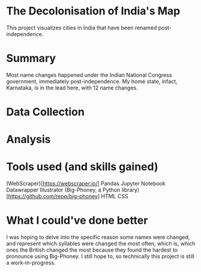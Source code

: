 # The Decolonisation of India's Map
This project visualizes cities in India that have been renamed post-independence. 

# Summary 
Most name changes happened under the Indian National Congress government, immediately post-independence. My home state, infact, Karnataka, is in the lead here, with 12 name changes. 

# Data Collection

# Analysis

# Tools used (and skills gained)
(WebScraper)[https://webscraper.io/]
Pandas
Jupyter Notebook
Datawrapper
Illustrator
(Big-Phoney, a Python library)[https://github.com/repp/big-phoney]
HTML
CSS 

# What I could've done better
I was hoping to delve into the specific reason some names were changed, and represent which syllables were changed the most often, which is, which ones the British changed the most because they found the hardest to pronounce using Big-Phoney. I still hope to, so technically this project is still a work-in-progress. 
